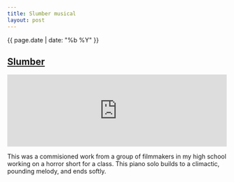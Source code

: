 ```yaml
---
title: Slumber musical
layout: post
---
```

{{ page.date | date: "%b %Y" }}
## [Slumber]({{page.url}})

<iframe width="100%" height="166" scrolling="no" frameborder="no" allow="autoplay" src="https://w.soundcloud.com/player/?url=https%3A//api.soundcloud.com/tracks/321658961&color=%23a5dfa9&auto_play=false&hide_related=false&show_comments=true&show_user=true&show_reposts=false&show_teaser=true"></iframe>

This was a commisioned work from a group of filmmakers in my high school working on a horror short for a class. This piano solo builds to a climactic, pounding melody, and ends softly.
